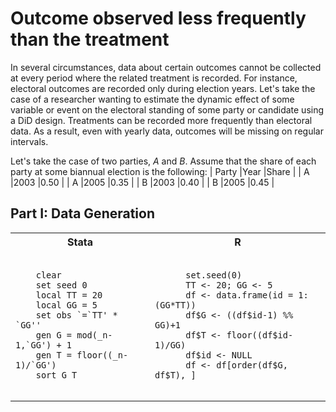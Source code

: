 # Outcome observed less frequently than the treatment

In several circumstances, data about certain outcomes cannot be collected at every period where the related treatment is recorded. For instance, electoral outcomes are recorded only during election years. Let's take the case of a researcher wanting to estimate the dynamic effect of some variable or event on the electoral standing of some party or candidate using a DiD design. Treatments can be recorded more frequently than electoral data. As a result, even with yearly data, outcomes will be missing on regular intervals. 

Let's take the case of two parties, $A$ and $B$. Assume that the share of each party at some biannual election is the following:
| Party |Year |Share |
| A     |2003 |0.50  |
| A     |2005 |0.35  |
| B     |2003 |0.40  |
| B     |2005 |0.45  |

## Part I: Data Generation 

<table>
  <tr>
    <th>Stata</th>
    <th>R</th>
  </tr>
  <tr>
    <td>
    <pre><code>
    clear
    set seed 0
    local TT = 20
    local GG = 5
    set obs `=`TT' * `GG''
    gen G = mod(_n-1,`GG') + 1
    gen T = floor((_n-1)/`GG')
    sort G T
    </pre></code>
    </td>
    <td>
    <pre><code>
      set.seed(0)
      TT <- 20; GG <- 5
      df <- data.frame(id = 1:(GG*TT))
      df$G <- ((df$id-1) %% GG)+1
      df$T <- floor((df$id-1)/GG)
      df$id <- NULL
      df <- df[order(df$G, df$T), ]
    </pre></code>
    </td>
  </tr>
</table>

